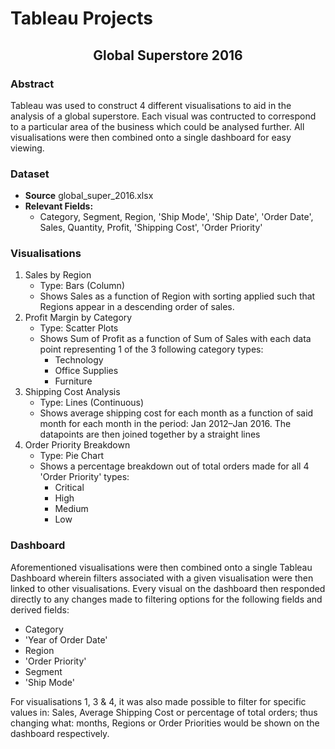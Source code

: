 # Tableau Projects



<h2><p align="center">Global Superstore 2016</p></h2>




### Abstract
Tableau was used to construct 4 different visualisations to aid in the analysis of a global superstore. Each visual was contructed to correspond to a particular area of the business which could be analysed further. All visualisations were then combined onto a single dashboard for easy viewing.

### Dataset
- **Source** global_super_2016.xlsx
- **Relevant Fields:**
    - Category, Segment, Region, 'Ship Mode', 'Ship Date', 'Order Date', Sales, Quantity, Profit, 'Shipping Cost', 'Order Priority'
 
### Visualisations
1. Sales by Region
    - Type: Bars (Column)
    - Shows Sales as a function of Region with sorting applied such that Regions appear in a descending order of sales.
2. Profit Margin by Category
    - Type: Scatter Plots
    - Shows Sum of Profit as a function of Sum of Sales with each data point representing 1 of the 3 following category types:
      - Technology
      - Office Supplies
      - Furniture
3. Shipping Cost Analysis
    - Type: Lines (Continuous)
    - Shows average shipping cost for each month as a function of said month for each month in the period: Jan 2012–Jan 2016. The datapoints are then joined together by a straight lines
4. Order Priority Breakdown
    - Type: Pie Chart
    - Shows a percentage breakdown out of total orders made for all 4 'Order Priority' types:
      - Critical
      - High
      - Medium
      - Low

<!--![mySQL](assets/google site Tableau carousel slide08.png)(https://www.apple.com/uk/)
![mySQL](assets/google site Tableau carousel slide09.png)(https://www.apple.com/uk/)
![mySQL](assets/google site Tableau carousel slide10.png)(https://www.apple.com/uk/)
![mySQL](assets/google site Tableau carousel slide11.png)(https://www.apple.com/uk/)
![mySQL](assets/google site Tableau carousel slide12 Tableau desktop fullscreen.png)(https://www.apple.com/uk/)
-->
     
### Dashboard
Aforementioned visualisations were then combined onto a single Tableau Dashboard wherein filters associated with a given visualisation were then linked to other visualisations. Every visual on the dashboard then responded directly to any changes made to filtering options for the following fields and derived fields:
  - Category
  - 'Year of Order Date'
  - Region
  - 'Order Priority'
  - Segment
  - 'Ship Mode'

For visualisations 1, 3 & 4, it was also made possible to filter for specific values in: Sales, Average Shipping Cost or percentage of total orders; thus changing what: months, Regions or Order Priorities would be shown on the dashboard respectively.

